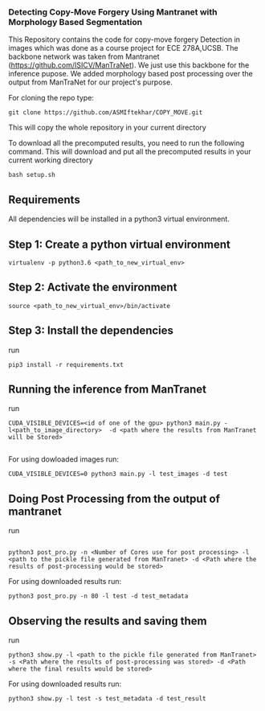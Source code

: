 ### Detecting Copy-Move Forgery Using Mantranet with Morphology Based Segmentation
This Repository contains the code for copy-move forgery Detection in images which was done as a course project for ECE 278A,UCSB. The backbone network was taken from Mantranet (https://github.com/ISICV/ManTraNet). We just use this backbone for the inference pupose. We added morphology based post processing over the output from ManTraNet for our project's purpose.
   
For cloning the repo type:

```
git clone https://github.com/ASMIftekhar/COPY_MOVE.git

```

This will copy the whole repository in your current directory

To download all the precomputed results, you need to run the following command. This will download and put all the precomputed results in your current working directory
 
```
bash setup.sh

```
## Requirements
All dependencies will be installed in a python3 virtual environment.

## Step 1: Create a python virtual environment

```
virtualenv -p python3.6 <path_to_new_virtual_env>
```
## Step 2: Activate the environment


```
source <path_to_new_virtual_env>/bin/activate
```

## Step 3: Install the dependencies

run 
```
pip3 install -r requirements.txt
```


## Running the inference from ManTranet

run
```
CUDA_VISIBLE_DEVICES=<id of one of the gpu> python3 main.py -l<path_to_image_directory>  -d <path where the results from ManTranet will be Stored>


```
For using dowloaded images run:
```
CUDA_VISIBLE_DEVICES=0 python3 main.py -l test_images -d test

```

## Doing Post Processing from the output of mantranet

run
```

python3 post_pro.py -n <Number of Cores use for post processing> -l <path to the pickle file generated from ManTranet> -d <Path where the results of post-processing would be stored>

```
For using downloaded results run:
```
python3 post_pro.py -n 80 -l test -d test_metadata 

```

## Observing the results and saving them

run
```
python3 show.py -l <path to the pickle file generated from ManTranet> -s <Path where the results of post-processing was stored> -d <Path where the final results would be stored>

```
For using downloaded results run:
```
python3 show.py -l test -s test_metadata -d test_result
 

```


